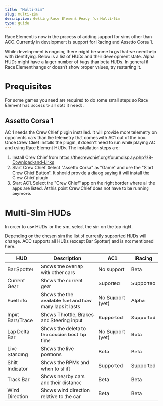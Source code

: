 ```yaml
---
title: "Multi-Sim"
slug: multi-sim
description: Getting Race Element Ready for Multi-Sim
type: guide 
---
```

Race Element is now in the process of adding support for sims other than ACC. Currently in development is support for iRacing and Assetto Corsa 1. 

While development is ongoing there might be some bugs that we need help with identifying. Below is a list of HUDs and their development state. Alpha HUDs might have a larger number of bugs than beta HUDs. In general if Race Element hangs or doesn't show proper values, try restarting it.

# Prequisites

For some games you need are required to do some small steps so Race Element has access to all data it needs.

## Assetto Corsa 1
AC 1 needs the Crew Chief plugin installed. It will provide more telemetry on opponents cars than the telemetry that comes with AC1 out of the box. Once Crew Chief installs the plugin, it doesn't need to run while playing AC and using Race Element HUDs. The installation steps are:

1. Install Crew Chief from https://thecrewchief.org/forumdisplay.php?28-Download-and-Links
2. Start Crew Chief. Select "Assetto Corsa" as "Game" and use the "Start Crew Chief Button". It should provide a dialog saying it will install the Crew Chief plugin
3. Start AC1. Select the "Crew Chief" app on the right border where all the apps are listed. At this point Crew Chief does not have to be running anymore.

# Multi-Sim HUDs
In order to use HUDs for the sim, select the sim on the top right.

Depending on the chosen sim the list of currently supported HUDs will change. ACC supports all HUDs (except Bar Spotter) and is not mentioned here.

| HUD              | Description                                                  | AC1              | iRacing   |
| ---------------- | ------------------------------------------------------------ |------------------|-----------|
| Bar Spotter      | Shows the overlap with other cars                            | No support       | Beta      |    
| Current Gear     | Shows the current gear                                       | Suported         | Supported |
| Fuel Info        | Shows the the available fuel and how many laps it lasts      | No Support (yet) | Alpha     |
| Input Bars/Trace | Shows Throttle, Brakes and Steering input                    | Supported        | Supported |
| Lap Delta Bar    | Shows the deleta to the session best lap time                | No Support (yet) | Beta      |
| Live Standing    | Shows the live positions                                     | Beta             | Beta      |
| Shift Indicator  | Shows the RPMs and when to shift                             | Supported        | Supported |
| Track Bar        | Shows nearby cars and their distance                         | Beta             | Beta      |
| Wind Direction   | Shows wind direction relative to the car                     | Beta             | Beta      |
